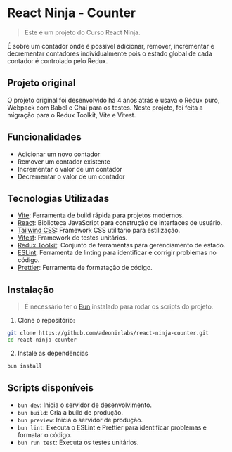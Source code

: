 # React Ninja - Counter

> Este é um projeto do Curso React Ninja.

É sobre um contador onde é possível adicionar, remover, incrementar e decrementar contadores individualmente pois o estado global de cada contador é controlado pelo Redux.

## Projeto original

O projeto original foi desenvolvido há 4 anos atrás e usava o Redux puro, Webpack com Babel e Chai para os testes. Neste projeto, foi feita a migração para o Redux Toolkit, Vite e Vitest.

## Funcionalidades

- Adicionar um novo contador
- Remover um contador existente
- Incrementar o valor de um contador
- Decrementar o valor de um contador

## Tecnologias Utilizadas

- [Vite](https://vitejs.dev/): Ferramenta de build rápida para projetos modernos.
- [React](https://reactjs.org/): Biblioteca JavaScript para construção de interfaces de usuário.
- [Tailwind CSS](https://tailwindcss.com/): Framework CSS utilitário para estilização.
- [Vitest](https://vitest.dev/): Framework de testes unitários.
- [Redux Toolkit](https://redux-toolkit.js.org/): Conjunto de ferramentas para gerenciamento de estado.
- [ESLint](https://eslint.org/): Ferramenta de linting para identificar e corrigir problemas no código.
- [Prettier](https://prettier.io/): Ferramenta de formatação de código.

## Instalação

> É necessário ter o [Bun](https://bun.sh/) instalado para rodar os scripts do projeto.

1. Clone o repositório:
```sh
git clone https://github.com/adeonirlabs/react-ninja-counter.git
cd react-ninja-counter
```

2. Instale as dependências
```sh
bun install
```

## Scripts disponíveis

- `bun dev`: Inicia o servidor de desenvolvimento.
- `bun build`: Cria a build de produção.
- `bun preview`: Inicia o servidor de produção.
- `bun lint`: Executa o ESLint e Prettier para identificar problemas e formatar o código.
- `bun run test`: Executa os testes unitários.
